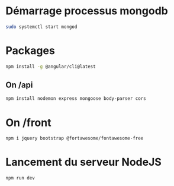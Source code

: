 # Démarrage processus mongodb
```bash
sudo systemctl start mongod
```

# Packages
```bash
npm install -g @angular/cli@latest
```

## On /api
```bash
npm install nodemon express mongoose body-parser cors
```

# On /front
```bash
npm i jquery bootstrap @fortawesome/fontawesome-free
```
# Lancement du serveur NodeJS
```bash
npm run dev
```